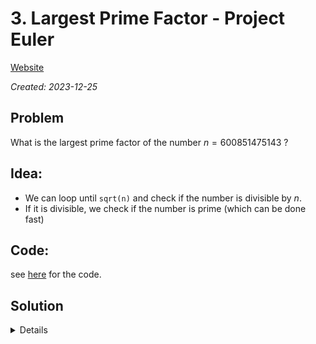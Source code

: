 # 3. Largest Prime Factor - Project Euler


[Website](https://projecteuler.net/problem=3)

_Created: 2023-12-25_

## Problem
What is the largest prime factor of the number $n = 600851475143$ ?

## Idea:
- We can loop until `sqrt(n)` and check if the number is divisible by $n$.
- If it is divisible, we check if the number is prime (which can be done fast)

## Code:
see [here](https://github.com/slow-connect/project-euler/blob/main/3.%20Largest%20Prime%20Factor/main.py) for the code.

## Solution
<details>
6857
</details>
